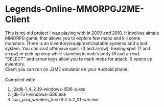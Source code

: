 # Legends-Online-MMORPGJ2ME-Client

This is my old project I was playing with in 2009 and 2010. It involves simple MMORPG game, that allows you to explore few maps and kill some monsters. There is an inventory/equipment/eatable systems and a loot system. You can cast offensive spell, (3 and arrow), healing spell (7 and arrow) or pick up drop while standing in mob's body (6 and arrow). "SELECT" and arrow keys allow you to mark mobs for attack. 9 opens up inventory.
<br/>
Client you can run on J2ME emulator on your Android phone.<br/>
<br/>
Compiled with:<br/>
1. j2sdk-1_4_2_19-windows-i586-p.exe<br/>
2. jdk-7u1-windows-i586.exe<br/>
3. sun_java_wireless_toolkit-2.5.2_01-win.exe<br/>


